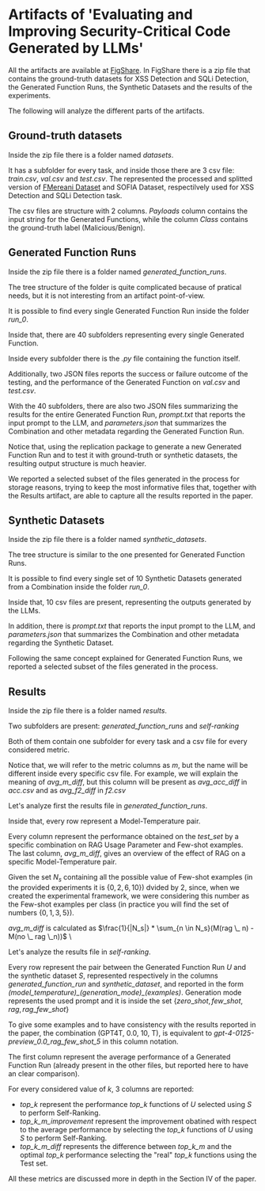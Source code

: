 # Artifacts of 'Evaluating and Improving Security-Critical Code Generated by LLMs'

All the artifacts are available at [FigShare](https://figshare.com/s/bb6fb28ab79d846daeb3).
In FigShare there is a zip file that contains the ground-truth datasets for XSS Detection and SQLi Detection, the Generated Function Runs, the Synthetic Datasets and the results of the experiments.

The following will analyze the different parts of the artifacts.

## Ground-truth datasets

Inside the zip file there is a folder named *datasets*.

It has a subfolder for every task, and inside those there are 3 csv file: *train.csv*, *val.csv* and *test.csv*.
The represented the processed and splitted version of [FMereani Dataset](https://github.com/fmereani/Cross-Site-Scripting-XSS/blob/master/XSSDataSets/Payloads.csv) and SOFIA Dataset, respectilvely used for XSS Detection and SQLi Detection task.

The csv files are structure with 2 columns. *Payloads* column contains the input string for the Generated Functions, while the column *Class* contains the ground-truth label (Malicious/Benign).


## Generated Function Runs
Inside the zip file there is a folder named *generated_function_runs*.

The tree structure of the folder is quite complicated because of pratical needs, but it is not interesting from an artifact point-of-view.

It is possible to find every single Generated Function Run inside the folder *run_0*.

Inside that, there are 40 subfolders representing every single Generated Function.

Inside every subfolder there is the *.py* file containing the function itself.

Additionally, two JSON files reports the success or failure outcome of the testing, and the performance of the Generated Function on *val.csv* and *test.csv*.

With the 40 subfolders, there are also two JSON files summarizing the results for the entire Generated Function Run, *prompt.txt* that reports the input prompt to the LLM, and *parameters.json* that summarizes the Combination and other metadata regarding the Generated Function Run.

Notice that, using the replication package to generate a new Generated Function Run and to test it with ground-truth or synthetic datasets, the resulting output structure is much heavier.

We reported a selected subset of the files generated in the process for storage reasons, trying to keep the most informative files that, together with the Results artifact, are able to capture all the results reported in the paper.


## Synthetic Datasets
Inside the zip file there is a folder named *synthetic_datasets*.

The tree structure is similar to the one presented for Generated Function Runs.

It is possible to find every single set of 10 Synthetic Datasets generated from a Combination inside the folder *run_0*.

Inside that, 10 csv files are present, representing the outputs generated by the LLMs.

In addition, there is *prompt.txt* that reports the input prompt to the LLM, and *parameters.json* that summarizes the Combination and other metadata regarding the Synthetic Dataset.

Following the same concept explained for Generated Function Runs, we reported a selected subset of the files generated in the process.

## Results
Inside the zip file there is a folder named *results*. 

Two subfolders are present: *generated_function_runs* and *self-ranking*

Both of them contain one subfolder for every task and a csv file for every considered metric. 


Notice that, we will refer to the metric columns as *m*, but the name will be different inside every specific csv file.
For example, we will explain the meaning of *avg_m_diff*, but this column will be present as *avg_acc_diff* in *acc.csv* and as *avg_f2_diff* in *f2.csv*

Let's analyze first the results file in *generated_function_runs*.

Inside that, every row represent a Model-Temperature pair. 

Every column represent the performance obtained on the *test_set* by a specific combination on RAG Usage Parameter and Few-shot examples.
The last column, *avg_m_diff*, gives an overview of the effect of RAG on a specific Model-Temperature pair. 

Given the set $N_s$ containing all the possible value of Few-shot examples (in the provided experiments it is $\{0, 2, 6, 10\}$) dvided by 2, since, when we created the experimental framework, we were considering this number as the Few-shot examples per class (in practice you will find the set of numbers $\{0, 1, 3, 5\}$). 

*avg_m_diff* is calculated as $\frac{1}{|N_s|} * \sum_{n \in N_s}(M(rag \_ n) - M(no \_ rag \_n))$ \\

Let's analyze the results file in *self-ranking*. 

Every row represent the pair between the Generated Function Run $U$ and the synthetic dataset $S$, represented respectively in the columns *generated_function_run* and *synthetic_dataset*, and reported in the form *(model\_temperature)\_(generation_mode)\_(examples)*. Generation mode represents the used prompt and it is inside the set $\{zero\_shot, few\_shot, rag, rag\_few\_shot\}$ 

To give some examples and to have consistency with the results reported in the paper, the combination (GPT4T, 0.0, 10, T), is equivalent to *gpt-4-0125-preview_0.0_rag_few_shot_5* in this column notation. 

The first column represent the average performance of a Generated Function Run (already present in the other files, but reported here to have an clear comparison).

For every considered value of $k$, 3 columns are reported:

+ *top\_k* represent the performance  *top\_k* functions of $U$ selected using $S$ to perform Self-Ranking.
+ *top\_k\_m\_improvement* represent the improvement obatined with respect to the average performance by selecting the *top\_k* functions of $U$ using $S$ to perform Self-Ranking.
+ *top\_k\_m\_diff* represents the difference between *top\_k\_m* and the optimal *top\_k* performance selecting the "real" *top\_k* functions using the Test set.

All these metrics are discussed more in depth in the Section IV of the paper.
